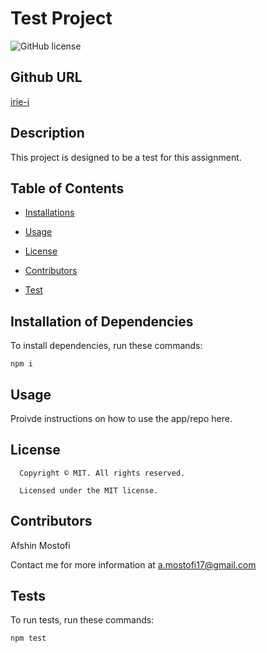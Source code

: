 #  Test Project
![GitHub license](https://img.shields.io/badge/license-MIT-yellowgreen.svg)

## Github URL

[irie-i](https://github.com/irie-i/)

## Description 

 This project is designed to be a test for this assignment. 


## Table of Contents

* [Installations](#dependencies)

* [Usage](#usage)


* [License](#license)


* [Contributors](#contributors)

* [Test](#test)


## Installation of Dependencies

To install dependencies, run these commands:

```
npm i
```



## Usage

 Proivde instructions on how to use the app/repo here.

## License

      Copyright © MIT. All rights reserved. 
      
      Licensed under the MIT license.


## Contributors

Afshin Mostofi

Contact me for more information at a.mostofi17@gmail.com


## Tests 

To run tests, run these commands:

```
npm test
```

